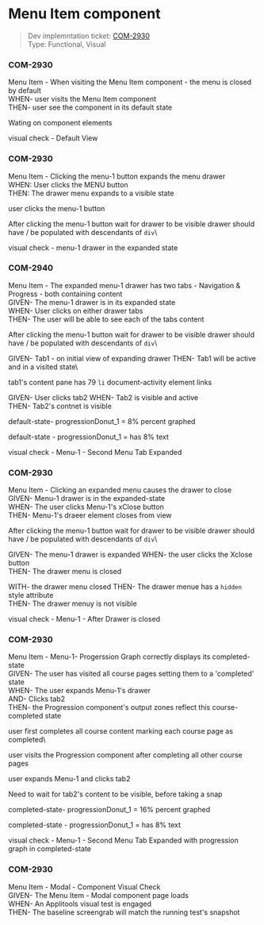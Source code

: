 # Menu Item component
> Dev implemntation ticket: [COM-2930](https://everfi.atlassian.net/browse/COM-2930)    
Type: Functional, Visual  

<!-- include: cypress/integration/menuItem.js -->

### COM-2930

Menu Item - When visiting the Menu Item component - the menu is closed by default\
WHEN- user visits the Menu Item component\
THEN- user see the component in its default state

Wating on  component elements

visual check -  Default View

### COM-2930

Menu Item - Clicking the menu-1 button expands the menu drawer\
WHEN: User clicks the MENU button\
THEN: The drawer menu expands to a visible state

user clicks the menu-1 button

After clicking the menu-1 button wait for drawer to be visible
drawer should have / be populated with descendants of `div`\

visual check - menu-1 drawer in the expanded state

### COM-2940

Menu Item - The expanded menu-1 drawer has two tabs - Navigation & Progress - both containing content\
GIVEN- The menu-1 drawer is in its expanded state\
WHEN- User clicks on either drawer tabs\
THEN- The user will be able to see each of the tabs content

After clicking the menu-1 button wait for drawer to be visible
drawer should have / be populated with descendants of `div`\

GIVEN- Tab1 - on initial view of expanding drawer
THEN- Tab1 will be active and in a visited state\

tab1's content pane has 79 `li` document-activity element links

GIVEN- User clicks tab2
WHEN- Tab2 is visible and active\
THEN- Tab2's contnet is visible

default-state- progressionDonut_1 = 8% percent graphed

default-state - progressionDonut_1 =  has 8% text

visual check -  Menu-1 - Second Menu Tab Expanded

### COM-2930

Menu Item - Clicking an expanded menu causes the drawer to close\
GIVEN- Menu-1 drawer is in the expanded-state\
WHEN- The user clicks Menu-1's xClose button\
THEN- Menu-1's draeer element closes from view

After clicking the menu-1 button wait for drawer to be visible
drawer should have / be populated with descendants of `div`\

GIVEN- The menu-1 drawer is expanded
WHEN- the user clicks the Xclose button\
THEN- The drawer menu is closed

WITH- the drawer menu closed
THEN- The drawer menue has a `hidden` style attribute\
THEN- The drawer menuy is not visible

visual check - Menu-1 - After Drawer is closed

### COM-2930

Menu Item - Menu-1- Progerssion Graph correctly displays its completed-state\
GIVEN- The user has visited all course pages setting them to a 'completed' state\
WHEN- The user expands Menu-1's drawer\
AND- Clicks tab2\
THEN- the Progression component's output zones reflect this course-completed state

user first completes all course content
marking each course page as completed\

user visits the Progression component after completing all other course pages

user expands Menu-1 and clicks tab2

Need to wait for tab2's content to be visible, before taking a snap

completed-state- progressionDonut_1 = 16% percent graphed

completed-state - progressionDonut_1 =  has 8% text

visual check - Menu-1 -  Second Menu Tab Expanded with progression graph in completed-state

### COM-2930

Menu Item - Modal - Component Visual Check\
GIVEN- The Menu Item - Modal component page loads\
WHEN- An Applitools visual test is engaged\
THEN- The baseline screengrab will match the running test's snapshot

<!-- /include: cypress/integration/menuItem.js -->